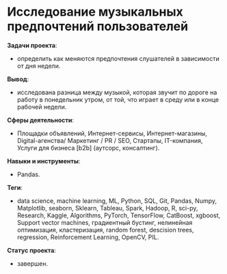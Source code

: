 # Исследование музыкальных предпочтений пользователей
__Задачи проекта__: 
* определить как меняются предпочтения слушателей в зависимости от дня недели.

__Вывод__: 
* исследована разница между музыкой, которая звучит по дороге на работу в понедельник утром, от той, что играет в среду или в конце рабочей недели.

__Сферы деятельности__: 
* Площадки объявлений, Интернет-сервисы, Интернет-магазины, Digital-агенства/ Маркетинг / PR / SEO, Стартапы, IT-компания, Услуги для бизнеса [b2b] (аутсорс, консалтинг).

__Навыки и инструменты__:
* Pandas.

__Теги__:
* data science, machine learning, ML, Python, SQL, Git, Pandas, Numpy, Matplotlib, seaborn, Sklearn, Tableau, Spark, Hadoop, R, sci-py, Research, Kaggle, Algorithms, PyTorch, TensorFlow, CatBoost, xgboost, Support vector machines,  градиентный бустинг, нелинейная оптимизация, кластеризация, random forest, descision trees,  regression,  Reinforcement Learning, OpenCV, PIL.

__Статус проекта__: 
* завершен.
